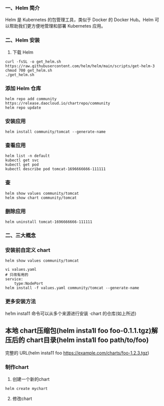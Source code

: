 ### 一、Helm 简介
Helm 是 Kubernetes 的包管理工具，类似于 Docker 的 Docker Hub。Helm 可以帮助我们更方便地管理和部署 Kubernetes 应用。

### 二、Helm 安装
1. 下载 Helm
```
curl -fsSL -o get_helm.sh https://raw.githubusercontent.com/helm/helm/main/scripts/get-helm-3
chmod 700 get_helm.sh
./get_helm.sh
```
### 添加 Helm 仓库
```
helm repo add community https://release.daocloud.io/chartrepo/community
helm repo update
```
### 安装应用
```
helm install community/tomcat --generate-name
```
### 查看应用
```
helm list -n default
kubectl get svc
kubectl get pod
kubectl describe pod tomcat-1696666666-111111
```
### 查
```
helm show values community/tomcat
helm show chart community/tomcat
```
### 删除应用
```
helm uninstall tomcat-1696666666-111111
```
### 二、三大概念    
### 安装前自定义 chart
```
helm show values community/tomcat

vi values.yaml
# 只改有用的
service:
    type:NodePort 
helm install -f values.yaml community/tomcat --generate-name

```
### 更多安装方法
he1m insta11 命令可以从多个来源进行安装
·chart 的仓库(如上所述)
## 本地 chart压缩包(helm insta1l foo foo-0.1.1.tgz)解压后的 chart目录(helm insta1l foo path/to/foo)
完整的 URL(helm insta11 foo https://example.com/charts/foo-1.2.3.tgz)

### 制作chart

1. 创建一个新的chart
```
helm create mychart
```
2. 修改chart
```

```

